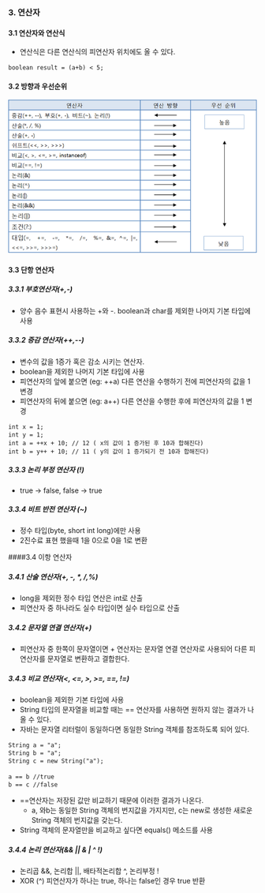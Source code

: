 ### 3. 연산자
#### 3.1 연산자와 연산식
- 연산식은 다른 연산식의 피연산자 위치에도 올 수 있다.
```
boolean result = (a+b) < 5;
```

#### 3.2 방향과 우선순위
![](../image/0_CF6P_KeLjetU2sOo_.png)

#### 3.3 단항 연산자
##### 3.3.1 부호연산자(+,-)
- 양수 음수 표현시 사용하는  +와 -. boolean과 char를 제외한 나머지 기본 타입에 사용
##### 3.3.2 증감 연산자(++,--)
- 변수의 값을 1증가 혹은 감소 시키는 연산자.
- boolean을 제외한 나머지 기본 타입에 사용
- 피연산자의 앞에 붙으면 (eg: ++a) 다른 연산을 수행하기 전에 피연산자의 값을 1 변경
- 피연산자의 뒤에 붙으면 (eg: a++) 다른 연산을 수행한 후에 피연산자의 값을 1 변경
```
int x = 1;
int y = 1;
int a = ++x + 10; // 12 ( x의 값이 1 증가된 후 10과 합해진다)
int b = y++ + 10; // 11 ( y의 값이 1 증가되기 전 10과 합해진다)
```

##### 3.3.3 논리 부정 연산자 (!)
- true -> false, false -> true
##### 3.3.4 비트 반전 연산자 (~)
- 정수 타입(byte, short int long)에만 사용
- 2진수료 표현 했을때 1을 0으로 0을 1로 변환

####3.4 이항 연산자
##### 3.4.1 산술 연산자(+, -, *, /,%)
- long을 제외한 정수 타입 연산은 int로 산출
- 피연산자 중 하나라도 실수 타입이면 실수 타입으로 산출

##### 3.4.2 문자열 연결 연산자(+)
- 피연산자 중 한쪽이 문자열이면 + 연산자는 문자열 연결 연산자로 사용되어 다른 피연산자를 문자열로 변환하고 결합한다.

##### 3.4.3 비교 연산자(<, <=, >, >=, ==, !=)
- boolean을 제외한 기본 타입에 사용
- String 타입의 문자열을 비교할 때는 == 연산자를 사용하면 원하지 않는 결과가 나올 수 있다.
- 자바는 문자열 리터럴이 동일하다면 동일한 String 객체를 참조하도록 되어 있다.
```
String a = "a";
String b = "a";
String c = new String("a");

a == b //true
b == c //false
```

- ==연산자는 저장된 값만 비교하기 때문에 이러한 결과가 나온다.
  - a, 와b는 동일한 String 객체의 번지값을 가지지만, c는 new로 생성한 새로운 String 객체의 번지값을 갖는다.
- String 객체의 문자열만을 비교하고 싶다면 equals() 메소드를 사용

##### 3.4.4 논리 연산자(&& || & | ^ !)
- 논리곱 &&, 논리합 ||, 배타적논리합 ^, 논리부정 !
- XOR (^) 피연산자가 하나는 true, 하나는 false인 경우 true 반환

  